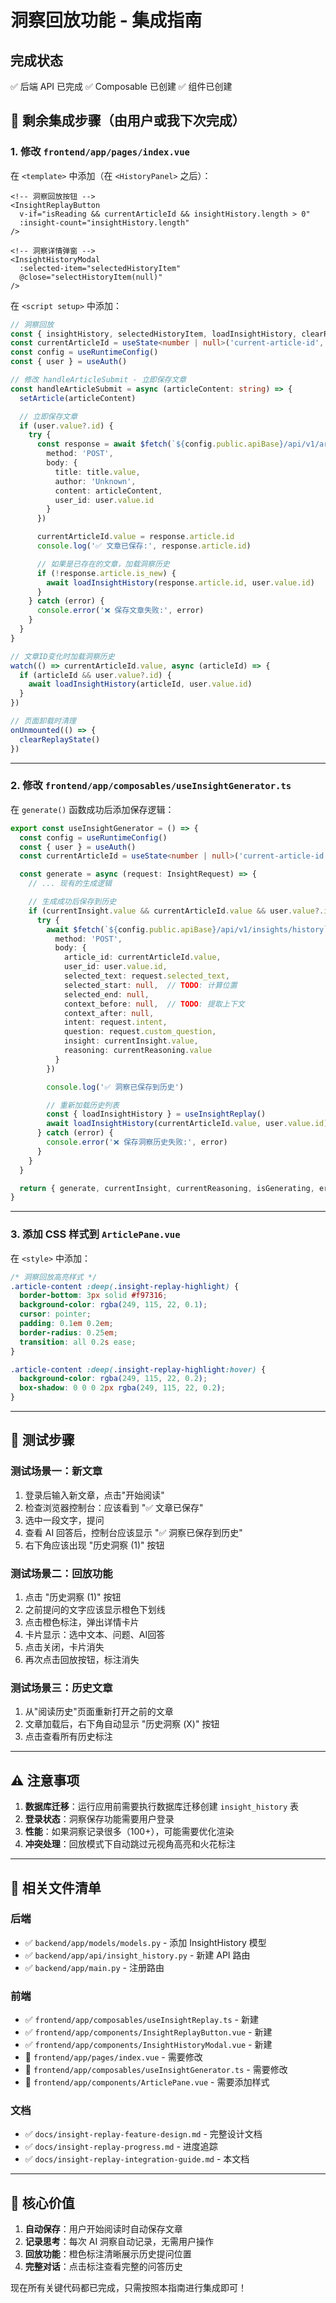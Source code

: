 # 洞察回放功能 - 集成指南

## 完成状态

✅ 后端 API 已完成
✅ Composable 已创建
✅ 组件已创建

## 📝 剩余集成步骤（由用户或我下次完成）

### 1. 修改 `frontend/app/pages/index.vue`

在 `<template>` 中添加（在 `<HistoryPanel>` 之后）：

```vue
<!-- 洞察回放按钮 -->
<InsightReplayButton
  v-if="isReading && currentArticleId && insightHistory.length > 0"
  :insight-count="insightHistory.length"
/>

<!-- 洞察详情弹窗 -->
<InsightHistoryModal
  :selected-item="selectedHistoryItem"
  @close="selectHistoryItem(null)"
/>
```

在 `<script setup>` 中添加：

```typescript
// 洞察回放
const { insightHistory, selectedHistoryItem, loadInsightHistory, clearReplayState, selectHistoryItem } = useInsightReplay()
const currentArticleId = useState<number | null>('current-article-id', () => null)
const config = useRuntimeConfig()
const { user } = useAuth()

// 修改 handleArticleSubmit - 立即保存文章
const handleArticleSubmit = async (articleContent: string) => {
  setArticle(articleContent)

  // 立即保存文章
  if (user.value?.id) {
    try {
      const response = await $fetch(`${config.public.apiBase}/api/v1/articles/save`, {
        method: 'POST',
        body: {
          title: title.value,
          author: 'Unknown',
          content: articleContent,
          user_id: user.value.id
        }
      })

      currentArticleId.value = response.article.id
      console.log('✅ 文章已保存:', response.article.id)

      // 如果是已存在的文章，加载洞察历史
      if (!response.article.is_new) {
        await loadInsightHistory(response.article.id, user.value.id)
      }
    } catch (error) {
      console.error('❌ 保存文章失败:', error)
    }
  }
}

// 文章ID变化时加载洞察历史
watch(() => currentArticleId.value, async (articleId) => {
  if (articleId && user.value?.id) {
    await loadInsightHistory(articleId, user.value.id)
  }
})

// 页面卸载时清理
onUnmounted(() => {
  clearReplayState()
})
```

---

### 2. 修改 `frontend/app/composables/useInsightGenerator.ts`

在 `generate()` 函数成功后添加保存逻辑：

```typescript
export const useInsightGenerator = () => {
  const config = useRuntimeConfig()
  const { user } = useAuth()
  const currentArticleId = useState<number | null>('current-article-id', () => null)

  const generate = async (request: InsightRequest) => {
    // ... 现有的生成逻辑

    // 生成成功后保存到历史
    if (currentInsight.value && currentArticleId.value && user.value?.id) {
      try {
        await $fetch(`${config.public.apiBase}/api/v1/insights/history`, {
          method: 'POST',
          body: {
            article_id: currentArticleId.value,
            user_id: user.value.id,
            selected_text: request.selected_text,
            selected_start: null,  // TODO: 计算位置
            selected_end: null,
            context_before: null,  // TODO: 提取上下文
            context_after: null,
            intent: request.intent,
            question: request.custom_question,
            insight: currentInsight.value,
            reasoning: currentReasoning.value
          }
        })

        console.log('✅ 洞察已保存到历史')

        // 重新加载历史列表
        const { loadInsightHistory } = useInsightReplay()
        await loadInsightHistory(currentArticleId.value, user.value.id)
      } catch (error) {
        console.error('❌ 保存洞察历史失败:', error)
      }
    }
  }

  return { generate, currentInsight, currentReasoning, isGenerating, error }
}
```

---

### 3. 添加 CSS 样式到 `ArticlePane.vue`

在 `<style>` 中添加：

```css
/* 洞察回放高亮样式 */
.article-content :deep(.insight-replay-highlight) {
  border-bottom: 3px solid #f97316;
  background-color: rgba(249, 115, 22, 0.1);
  cursor: pointer;
  padding: 0.1em 0.2em;
  border-radius: 0.25em;
  transition: all 0.2s ease;
}

.article-content :deep(.insight-replay-highlight:hover) {
  background-color: rgba(249, 115, 22, 0.2);
  box-shadow: 0 0 0 2px rgba(249, 115, 22, 0.2);
}
```

---

## 🧪 测试步骤

### 测试场景一：新文章
1. 登录后输入新文章，点击"开始阅读"
2. 检查浏览器控制台：应该看到 "✅ 文章已保存"
3. 选中一段文字，提问
4. 查看 AI 回答后，控制台应该显示 "✅ 洞察已保存到历史"
5. 右下角应该出现 "历史洞察 (1)" 按钮

### 测试场景二：回放功能
1. 点击 "历史洞察 (1)" 按钮
2. 之前提问的文字应该显示橙色下划线
3. 点击橙色标注，弹出详情卡片
4. 卡片显示：选中文本、问题、AI回答
5. 点击关闭，卡片消失
6. 再次点击回放按钮，标注消失

### 测试场景三：历史文章
1. 从"阅读历史"页面重新打开之前的文章
2. 文章加载后，右下角自动显示 "历史洞察 (X)" 按钮
3. 点击查看所有历史标注

---

## ⚠️ 注意事项

1. **数据库迁移**：运行应用前需要执行数据库迁移创建 `insight_history` 表
2. **登录状态**：洞察保存功能需要用户登录
3. **性能**：如果洞察记录很多（100+），可能需要优化渲染
4. **冲突处理**：回放模式下自动跳过元视角高亮和火花标注

---

## 📄 相关文件清单

### 后端
- ✅ `backend/app/models/models.py` - 添加 InsightHistory 模型
- ✅ `backend/app/api/insight_history.py` - 新建 API 路由
- ✅ `backend/app/main.py` - 注册路由

### 前端
- ✅ `frontend/app/composables/useInsightReplay.ts` - 新建
- ✅ `frontend/app/components/InsightReplayButton.vue` - 新建
- ✅ `frontend/app/components/InsightHistoryModal.vue` - 新建
- 🚧 `frontend/app/pages/index.vue` - 需要修改
- 🚧 `frontend/app/composables/useInsightGenerator.ts` - 需要修改
- 🚧 `frontend/app/components/ArticlePane.vue` - 需要添加样式

### 文档
- ✅ `docs/insight-replay-feature-design.md` - 完整设计文档
- ✅ `docs/insight-replay-progress.md` - 进度追踪
- ✅ `docs/insight-replay-integration-guide.md` - 本文档

---

## 🎯 核心价值

1. **自动保存**：用户开始阅读时自动保存文章
2. **记录思考**：每次 AI 洞察自动记录，无需用户操作
3. **回放功能**：橙色标注清晰展示历史提问位置
4. **完整对话**：点击标注查看完整的问答历史

现在所有关键代码都已完成，只需按照本指南进行集成即可！
